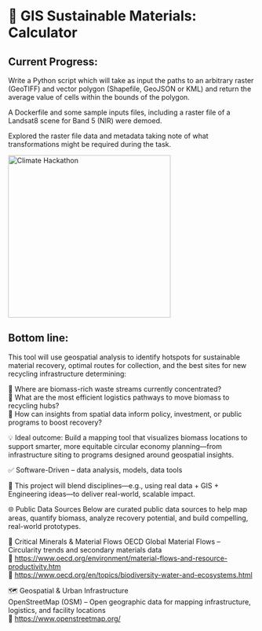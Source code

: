 # 🌊 GIS Sustainable Materials: Calculator

## Current Progress:

Write a Python script which will take as input the paths to an arbitrary raster (GeoTIFF) and vector polygon (Shapefile, GeoJSON or KML) and return the average value of cells within the bounds of the polygon.

A Dockerfile and some sample inputs files, including a raster file of a Landsat8 scene for Band 5 (NIR) were demoed. 

Explored the raster file data and metadata taking note of what transformations might be required during the task.

<img width="331" alt="Climate Hackathon" src="https://github.com/user-attachments/assets/7d0d5c2e-d58d-40d6-8b7e-4a64176d108e" />



<br>

## Bottom line: 

This tool will use geospatial analysis to identify hotspots for sustainable material recovery, optimal routes for collection, and the best sites for new recycling infrastructure determining:

🔹 Where are biomass-rich waste streams currently concentrated?<br>
🔹 What are the most efficient logistics pathways to move biomass to recycling hubs?<br>
🔹 How can insights from spatial data inform policy, investment, or public programs to boost recovery?

💡 Ideal outcome: Build a mapping tool that visualizes biomass locations to support smarter, more equitable circular economy planning—from infrastructure siting to programs designed around geospatial insights.

 ✅ Software-Driven – data analysis, models, data tools

 🎯 This project will blend disciplines—e.g., using real data + GIS + Engineering ideas—to deliver real-world, scalable impact.

🌐 Public Data Sources
Below are curated public data sources to help map areas, quantify biomass, analyze recovery potential, and build compelling, real-world prototypes.

🔋 Critical Minerals & Material Flows
OECD Global Material Flows – Circularity trends and secondary materials data<br>
 🔗 https://www.oecd.org/environment/material-flows-and-resource-productivity.htm<br>
 🔗 https://www.oecd.org/en/topics/biodiversity-water-and-ecosystems.html

🗺️ Geospatial & Urban Infrastructure<br>
OpenStreetMap (OSM) – Open geographic data for mapping infrastructure, logistics, and facility locations<br>
 🔗 https://www.openstreetmap.org/ 
